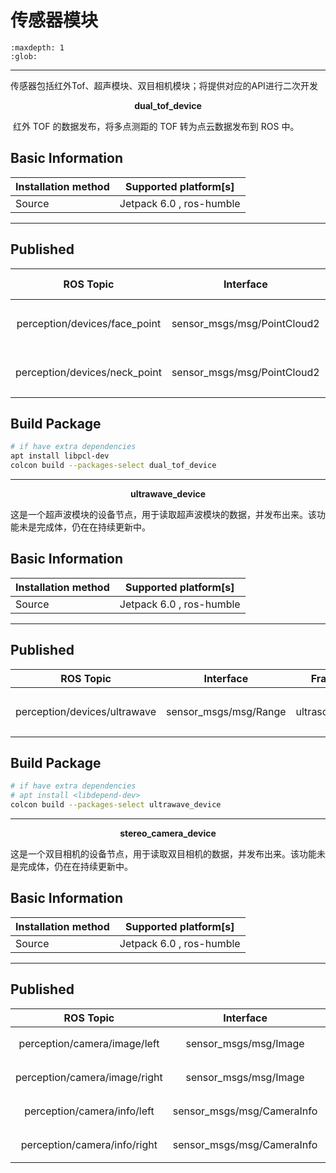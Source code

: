 # 传感器模块

```{toctree}
:maxdepth: 1
:glob:
```

------
传感器包括红外Tof、超声模块、双目相机模块；将提供对应的API进行二次开发

<p align="center"><strong>dual_tof_device</strong></p>


​	红外 TOF 的数据发布，将多点测距的 TOF 转为点云数据发布到 ROS 中。

## Basic Information

| Installation method | Supported platform[s]    |
| ------------------- | ------------------------ |
| Source              | Jetpack 6.0 , ros-humble |

------

## Published

|           ROS Topic           |          Interface          | Frame ID |     Description     |
| :---------------------------: | :-------------------------: | :------: | :-----------------: |
| perception/devices/face_point | sensor_msgs/msg/PointCloud2 |  spad_0  | 发布面部TOF点云数据 |
| perception/devices/neck_point | sensor_msgs/msg/PointCloud2 |  spad_1  | 发布颈部TOF点云数据 |



## Build Package

```bash
# if have extra dependencies
apt install libpcl-dev
colcon build --packages-select dual_tof_device
```
---
<p align="center"><strong>ultrawave_device</strong></p>

​	这是一个超声波模块的设备节点，用于读取超声波模块的数据，并发布出来。该功能未是完成体，仍在在持续更新中。 

## Basic Information

| Installation method | Supported platform[s]    |
| ------------------- | ------------------------ |
| Source              | Jetpack 6.0 , ros-humble |

------

## Published

|          ROS Topic           |       Interface       |     Frame ID     |       Description        |
| :--------------------------: | :-------------------: | :--------------: | :----------------------: |
| perception/devices/ultrawave | sensor_msgs/msg/Range | ultrasonic_front | 超声波测量结果 30 Hz发布 |



## Build Package

```bash
# if have extra dependencies
# apt install <libdepend-dev>
colcon build --packages-select ultrawave_device
```
---
<p align="center"><strong>stereo_camera_device</strong></p>


​	这是一个双目相机的设备节点，用于读取双目相机的数据，并发布出来。该功能未是完成体，仍在在持续更新中。

## Basic Information

| Installation method | Supported platform[s]    |
| ------------------- | ------------------------ |
| Source              | Jetpack 6.0 , ros-humble |

------

## Published

|           ROS Topic           |         Interface          |    Frame ID     |     Description      |
| :---------------------------: | :------------------------: | :-------------: | :------------------: |
| perception/camera/image/left  |   sensor_msgs/msg/Image    | left_frame_raw  |   发布左目相机图像   |
| perception/camera/image/right |   sensor_msgs/msg/Image    | right_frame_raw |   发布右目相机图像   |
|  perception/camera/info/left  | sensor_msgs/msg/CameraInfo | left_frame_raw  | 发布左目相机标定数据 |
| perception/camera/info/right  | sensor_msgs/msg/CameraInfo | right_frame_raw | 发布右目相机标定数据 |



